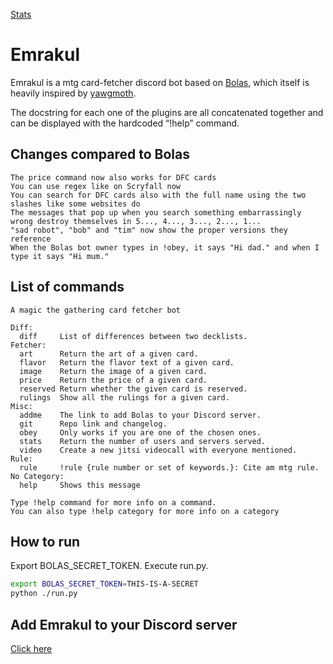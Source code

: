 [Stats](https://discord.com/api/oauth2/authorize?client_id=850633920012877874&permissions=0&scope=bot)

# Emrakul

Emrakul is a mtg card-fetcher discord bot based on [Bolas](https://github.com/theneosloth/Bolas), which itself is heavily inspired by [yawgmoth](https://github.com/Lerker3/yawgmoth).

The docstring for each one of the plugins are all concatenated together and can be displayed with the hardcoded “!help” command.

## Changes compared to Bolas
```
The price command now also works for DFC cards
You can use regex like on Scryfall now
You can search for DFC cards also with the full name using the two slashes like some websites do
The messages that pop up when you search something embarrassingly wrong destroy themselves in 5..., 4..., 3..., 2..., 1...
"sad robot", "bob" and "tim" now show the proper versions they reference
When the Bolas bot owner types in !obey, it says "Hi dad." and when I type it says "Hi mum."
```

## List of commands

``` 
A magic the gathering card fetcher bot

Diff:
  diff     List of differences between two decklists.
Fetcher:
  art      Return the art of a given card.
  flavor   Return the flavor text of a given card.
  image    Return the image of a given card.
  price    Return the price of a given card.
  reserved Return whether the given card is reserved.
  rulings  Show all the rulings for a given card.
Misc:
  addme    The link to add Bolas to your Discord server.
  git      Repo link and changelog.
  obey     Only works if you are one of the chosen ones.
  stats    Return the number of users and servers served.
  video    Create a new jitsi videocall with everyone mentioned.
Rule:
  rule     !rule {rule number or set of keywords.}: Cite am mtg rule.
​No Category:
  help     Shows this message

Type !help command for more info on a command.
You can also type !help category for more info on a category
```

## How to run

Export BOLAS_SECRET_TOKEN. Execute run.py.

```sh
export BOLAS_SECRET_TOKEN=THIS-IS-A-SECRET
python ./run.py

```

## Add Emrakul to your Discord server

[Click here](https://discord.com/api/oauth2/authorize?client_id=850633920012877874&permissions=0&scope=bot)
